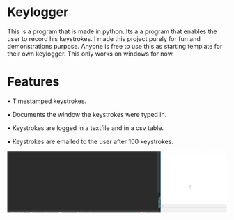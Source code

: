 # Keylogger

This is a program that is made in python. Its a a program that enables the user to record his keystrokes.  I made this project purely for fun and demonstrations purpose. Anyone is free to use this as starting template for their own keylogger. This only works on windows for now. 

# Features
•	Timestamped keystrokes. 

•	Documents the window the keystrokes were typed in. 

•	Keystrokes are logged in a textfile and in a csv table. 

• Keystrokes are emailed to the user after 100 keystrokes. 

![alt text](https://github.com/MantieReid/keylogger/blob/master/LVPkxRNupG.gif)

